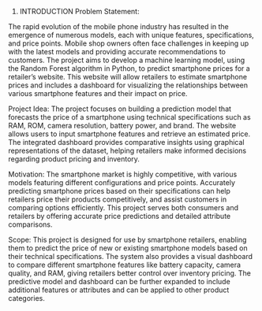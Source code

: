 1. INTRODUCTION
Problem Statement:

The rapid evolution of the mobile phone industry has resulted in the emergence of numerous models, each with unique features, specifications, and price points. Mobile shop owners often face challenges in keeping up with the latest models and providing accurate recommendations to customers. The project aims to develop a machine learning model, using the Random Forest algorithm in Python, to predict smartphone prices for a retailer’s website. This website will allow retailers to estimate smartphone prices and includes a dashboard for visualizing the relationships between various smartphone features and their impact on price.

Project Idea:
The project focuses on building a prediction model that forecasts the price of a smartphone using technical specifications such as RAM, ROM, camera resolution, battery power, and brand. The website allows users to input smartphone features and retrieve an estimated price. The integrated dashboard provides comparative insights using graphical representations of the dataset, helping retailers make informed decisions regarding product pricing and inventory.

Motivation:
The smartphone market is highly competitive, with various models featuring different configurations and price points. Accurately predicting smartphone prices based on their specifications can help retailers price their products competitively, and assist customers in comparing options efficiently. This project serves both consumers and retailers by offering accurate price predictions and detailed attribute comparisons.


Scope:
This project is designed for use by smartphone retailers, enabling them to predict the price of new or existing smartphone models based on their technical specifications. The system also provides a visual dashboard to compare different smartphone features like battery capacity, camera quality, and RAM, giving retailers better control over inventory pricing. The predictive model and dashboard can be further expanded to include additional features or attributes and can be applied to other product categories.

